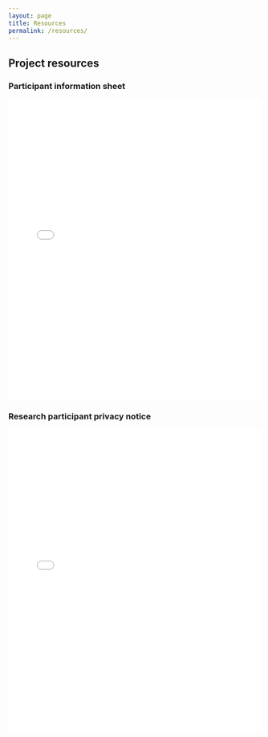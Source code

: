 ```yaml
---
layout: page
title: Resources
permalink: /resources/
---
```

## Project resources
### Participant information sheet
<iframe src="/files/2.2-ECLIPS_PIS_v1.0.pdf" width="100%" height="600px" style="border: none;">
  <p>If your browser does not support iframes. You can <a href="/files/2.2-ECLIPS_PIS_v1.0.pdf">download the PDF</a> instead.</p>
</iframe>

### Research participant privacy notice
<iframe src="/files/files/2.3-2019ResearchParticipantPrivacyNoticev1.0.pdf" width="100%" height="600px" style="border: none;">
  <p>If your browser does not support iframes. You can <a href="/files/files/2.3-2019ResearchParticipantPrivacyNoticev1.0.pdf">download the PDF</a> instead.</p>
</iframe>
